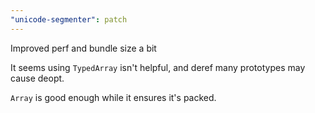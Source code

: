 ```yaml
---
"unicode-segmenter": patch
---
```


Improved perf and bundle size a bit

It seems using `TypedArray` isn't helpful,
and deref many prototypes may cause deopt.

`Array` is good enough while it ensures it's packed.
